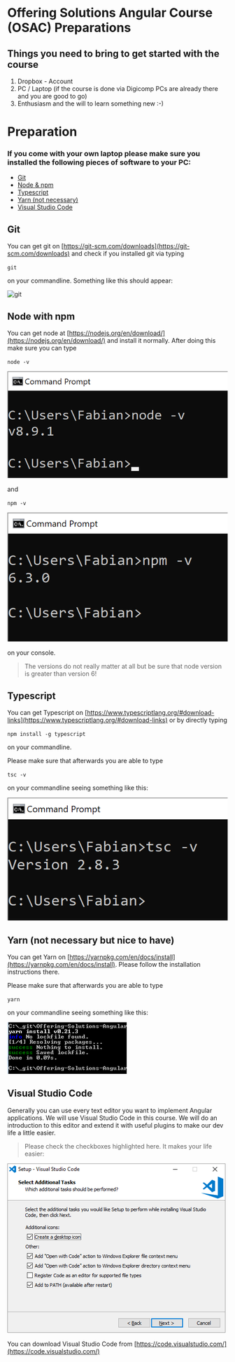 # Offering Solutions Angular Course (OSAC) Preparations

## Things you need to bring to get started with the course

1. Dropbox - Account
2. PC / Laptop (if the course is done via Digicomp PCs are already there and you are good to go)
3. Enthusiasm and the will to learn something new :-)

# Preparation

### If you come with your own laptop please make sure you installed the following pieces of software to your PC:

* [Git](#git)
* [Node & npm](#node-with-npm)
* [Typescript](#typescript)
* [Yarn (not necessary)](#yarn)
* [Visual Studio Code](#visual-studio-code)

## Git

You can get git on [https://git-scm.com/downloads](https://git-scm.com/downloads) and check if you installed git via typing 

`git`

on your commandline. Something like this should appear:

![git](../.github/git.png "git")

## Node with npm

You can get node at [https://nodejs.org/en/download/](https://nodejs.org/en/download/) and install it normally. After doing this make sure you can type

`node -v`

![node](../.github/nodeversion.png "node")

and

`npm -v`

![npm](../.github/npmversion.png "npm")

on your console.

> The versions do not really matter at all but be sure that node version is greater than version 6!

## Typescript

You can get Typescript on [https://www.typescriptlang.org/#download-links](https://www.typescriptlang.org/#download-links) or by directly typing 

`npm install -g typescript`

on your commandline.

Please make sure that afterwards you are able to type

`tsc -v`

on your commandline seeing something like this:

![tsc](../.github/tsc.png "tsc")

## Yarn (not necessary but nice to have)

You can get Yarn on [https://yarnpkg.com/en/docs/install](https://yarnpkg.com/en/docs/install). Please follow the installation instructions there.

Please make sure that afterwards you are able to type

`yarn`

on your commandline seeing something like this:

![yarn](../.github/yarn.png "yarn")

## Visual Studio Code

Generally you can use every text editor you want to implement Angular applications. We will use Visual Studio Code in this course. We will do an introduction to this editor and extend it with useful plugins to make our dev life a little easier.

> Please check the checkboxes highlighted here. It makes your life easier:

 ![VSCodeInstall](../.github/VSCodeInstall.png "VSCodeInstall")

You can download Visual Studio Code from [https://code.visualstudio.com/](https://code.visualstudio.com/)
